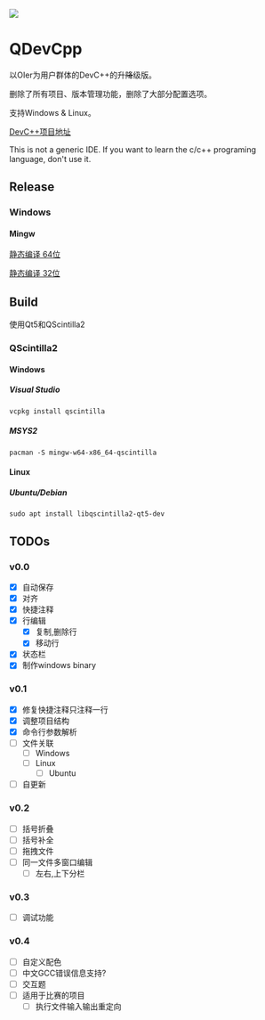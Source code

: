 ![](https://raw.githubusercontent.com/neko-para/qdevcpp/master/qdevcpp.ico)

# QDevCpp

以OIer为用户群体的DevC++的升~~降~~级版。

删除了所有项目、版本管理功能，删除了大部分配置选项。

支持Windows & Linux。

[DevC++项目地址](https://sourceforge.net/projects/orwelldevcpp/)

This is not a generic IDE. If you want to learn the c/c++ programing language, don't use it.

## Release

### Windows

#### Mingw

[静态编译 64位](https://github.com/neko-para/qdevcpp/releases/download/v0.0/qdevcpp-mingw-x64-static-release.7z)

[静态编译 32位](https://github.com/neko-para/qdevcpp/releases/download/v0.0/qdevcpp-mingw-x86-static-release.7z)

## Build

使用Qt5和QScintilla2

### QScintilla2

#### Windows

##### Visual Studio

```shell
vcpkg install qscintilla
```

##### MSYS2

```shell
pacman -S mingw-w64-x86_64-qscintilla
```

#### Linux

##### Ubuntu/Debian

```shell
sudo apt install libqscintilla2-qt5-dev
```

## TODOs

### v0.0

* [x] 自动保存
* [x] 对齐
* [x] 快捷注释
* [x] 行编辑
	* [x] 复制,删除行
	* [x] 移动行
* [x] 状态栏
* [x] 制作windows binary

### v0.1

* [x] 修复快捷注释只注释一行
* [x] 调整项目结构
* [x] 命令行参数解析
* [ ] 文件关联
	* [ ] Windows
	* [ ] Linux
		* [ ] Ubuntu
* [ ] 自更新

### v0.2

* [ ] 括号折叠
* [ ] 括号补全
* [ ] 拖拽文件
* [ ] 同一文件多窗口编辑
	* [ ] 左右,上下分栏

### v0.3

* [ ] 调试功能

### v0.4

* [ ] 自定义配色
* [ ] 中文GCC错误信息支持?
* [ ] 交互题
* [ ] 适用于比赛的项目
	* [ ] 执行文件输入输出重定向